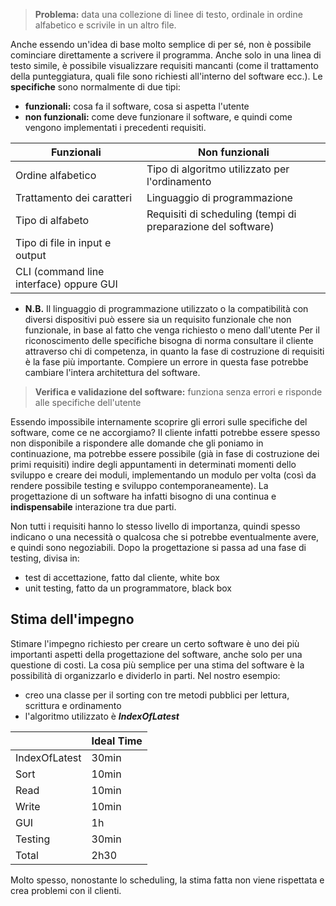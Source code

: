  > **Problema:** data una collezione di linee di testo, ordinale in ordine alfabetico e scrivile in un altro file.

Anche essendo un'idea di base molto semplice di per sé, non è possibile cominciare direttamente a scrivere il programma. Anche solo in una linea di testo simile, è possibile visualizzare requisiti mancanti (come il trattamento della punteggiatura, quali file sono richiesti all'interno del software ecc.). 
Le **specifiche** sono normalmente di due tipi:
- **funzionali:** cosa fa il software, cosa si aspetta l'utente
- **non funzionali:** come deve funzionare il software, e quindi come vengono implementati i precedenti requisiti.

| Funzionali                              | Non funzionali                                               |
| --------------------------------------- | ------------------------------------------------------------ |
| Ordine alfabetico                       | Tipo di algoritmo utilizzato per l'ordinamento               |
| Trattamento dei caratteri               | Linguaggio di programmazione                                 |
| Tipo di alfabeto                        | Requisiti di scheduling (tempi di preparazione del software) |
| Tipo di file in input e output          |                                                              |
| CLI (command line interface) oppure GUI |                                                              |
- **N.B.** Il linguaggio di programmazione utilizzato o la compatibilità con diversi dispositivi può essere sia un requisito funzionale che non funzionale, in base al fatto che venga richiesto o meno dall'utente
Per il riconoscimento delle specifiche bisogna di norma consultare il cliente attraverso chi di competenza, in quanto la fase di costruzione di requisiti è la fase più importante. Compiere un errore in questa fase potrebbe cambiare l'intera architettura del software.

 > **Verifica e validazione del software:** funziona senza errori e risponde alle specifiche dell'utente

Essendo impossibile internamente scoprire gli errori sulle specifiche del software, come ce ne accorgiamo? Il cliente infatti potrebbe essere spesso non disponibile a rispondere alle domande che gli poniamo in continuazione, ma potrebbe essere possibile (già in fase di costruzione dei primi requisiti) indire degli appuntamenti in determinati momenti dello sviluppo e creare dei moduli, implementando un modulo per volta (così da rendere possibile testing e sviluppo contemporaneamente). La progettazione di un software ha infatti bisogno di una continua e **indispensabile** interazione tra due parti.

Non tutti i requisiti hanno lo stesso livello di importanza, quindi spesso indicano o una necessità o qualcosa che si potrebbe eventualmente avere, e quindi sono negoziabili.
Dopo la progettazione si passa ad una fase di testing, divisa in:
- test di accettazione, fatto dal cliente, white box
- unit testing, fatto da un programmatore, black box

## Stima dell'impegno
Stimare l'impegno richiesto per creare un certo software è uno dei più importanti aspetti della progettazione del software, anche solo per una questione di costi.
La cosa più semplice per una stima del software è la possibilità di organizzarlo e dividerlo in parti. Nel nostro esempio:
- creo una classe per il sorting con tre metodi pubblici per lettura, scrittura e ordinamento
- l'algoritmo utilizzato è **_IndexOfLatest_**

|               | Ideal Time |
| ------------- | ---------- |
| IndexOfLatest | 30min      |
| Sort          | 10min      |
| Read          | 10min      |
| Write         | 10min      |
| GUI           | 1h         |
| Testing       | 30min      |
| Total         | 2h30       |
Molto spesso, nonostante lo scheduling, la stima fatta non viene rispettata e crea problemi con il clienti.

